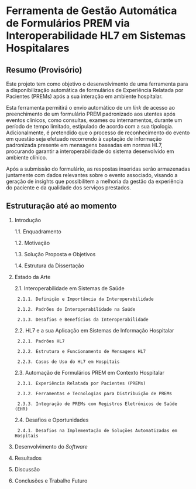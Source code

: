 # Ferramenta de Gestão Automática de Formulários PREM via Interoperabilidade HL7 em Sistemas Hospitalares

## Resumo (Provisório)
Este projeto tem como objetivo o desenvolvimento de uma ferramenta para a disponibilização automática de formulários de Experiência Relatada por Pacientes (PREMs) após a sua interação em ambiente hospitalar.

Esta ferramenta permitirá o envio automático de um _link_ de acesso ao preenchimento de um formulário PREM padronizado aos utentes após eventos clínicos, como consultas, exames ou internamentos, durante um período de tempo limitado, estipulado de acordo com a sua tipologia. Adicionalmente, é pretendido que o processo de reconhecimento do evento em questão seja efetuado recorrendo à captação de informação padronizada presente em mensagens baseadas em normas HL7, procurando garantir a interoperabilidade do sistema desenvolvido em ambiente clínico.

Após a submissão do formulário, as respostas inseridas serão armazenadas juntamente com dados relevantes sobre o evento associado, visando a geração de insights que possibilitem a melhoria da gestão da experiência do paciente e da qualidade dos serviços prestados.

## Estruturação até ao momento

1. Introdução

	1.1. Enquadramento
   
	1.2. Motivação
   
	1.3. Solução Proposta e Objetivos
   
	1.4. Estrutura da Dissertação

2. Estado da Arte

	2.1. Interoperabilidade em Sistemas de Saúde

		2.1.1. Definição e Importância da Interoperabilidade
   
		2.1.2. Padrões de Interoperabilidade na Saúde
   
		2.1.3. Desafios e Benefícios da Interoperabilidade

 	2.2. HL7 e a sua Aplicação em Sistemas de Informação Hospitalar

		2.2.1. Padrões HL7
   
		2.2.2. Estrutura e Funcionamento de Mensagens HL7
   
		2.2.3. Casos de Uso do HL7 em Hospitais

 	2.3. Automação de Formulários PREM em Contexto Hospitalar

   		2.3.1. Experiência Relatada por Pacientes (PREMs)

		2.3.2. Ferramentas e Tecnologias para Distribuição de PREMs

   		2.3.3. Integração de PREMs com Registros Eletrónicos de Saúde (EHR)

 	2.4. Desafios e Oportunidades

		2.4.1. Desafios na Implementação de Soluções Automatizadas em Hospitais

3. Desenvolvimento do _Software_

4. Resultados

5. Discussão

6. Conclusões e Trabalho Futuro



